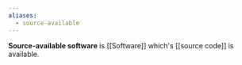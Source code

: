 ```yaml
---
aliases:
  - source-available
---
```

**Source-available software** is [[Software]] which's [[source code]] is available.
